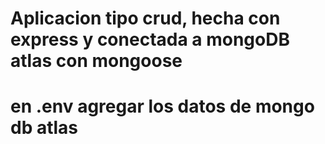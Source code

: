 # Aplicacion tipo crud, hecha con express y conectada a mongoDB atlas con mongoose
# en .env agregar los datos de mongo db atlas
